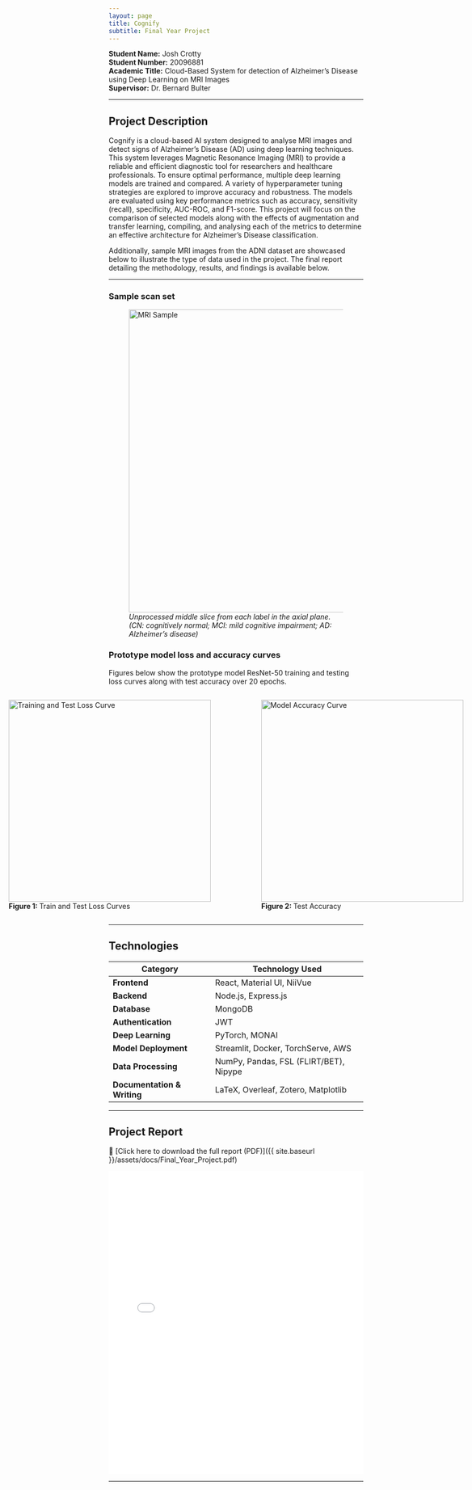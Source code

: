 ```yaml
---
layout: page
title: Cognify
subtitle: Final Year Project
---
```


**Student Name:** Josh Crotty<br>
**Student Number:** 20096881<br>
**Academic Title:** Cloud-Based System for detection of Alzheimer’s Disease using Deep Learning on MRI Images <br>
**Supervisor:** Dr. Bernard Bulter

---

## **Project Description**

Cognify is a cloud-based AI system designed to analyse MRI images and detect signs of Alzheimer’s Disease (AD) using deep learning techniques. This system leverages Magnetic Resonance Imaging (MRI) to provide a reliable and efficient diagnostic tool for researchers and healthcare professionals.
To ensure optimal performance, multiple deep learning models are trained and compared. A variety of hyperparameter tuning strategies are explored to improve accuracy and robustness. The models are evaluated using key performance metrics such as accuracy, sensitivity (recall), specificity, AUC-ROC, and F1-score. This project will focus on the comparison of selected models along with the effects of augmentation and transfer learning, compiling, and analysing each of the metrics to determine an effective architecture for Alzheimer’s Disease classification.

Additionally, sample MRI images from the ADNI dataset are showcased below to illustrate the type of data used in the project. The final report detailing the methodology, results, and findings is available below.

---

### **Sample scan set**

<figure>
  <img src="{{ site.baseurl }}/assets/img/ADNI_axial_plane_3_labels.png" alt="MRI Sample" width="600"/>
  <figcaption style="font-style: italic;">Unprocessed middle slice from each label in the axial plane. (CN: cognitively normal; MCI: mild cognitive impairment; AD: Alzheimer’s disease)</figcaption>
</figure>

### **Prototype model loss and accuracy curves**

Figures below show the prototype model ResNet-50 training and testing loss curves along with test accuracy over 20 epochs.

<div style="display: flex; justify-content: center; align-items: center; gap: 20px;">
  <figure>
    <img src="{{ site.baseurl }}/assets/img/model_prototype_train_and_test_loss.png" alt="Training and Test Loss Curve" width="400"/>
    <figcaption><b>Figure 1: </b>Train and Test Loss Curves</figcaption>
  </figure>

  <figure>
    <img src="{{ site.baseurl }}/assets/img/model_prototype_test_accuracy.png" alt="Model Accuracy Curve" width="400"/>
    <figcaption><b>Figure 2: </b>Test Accuracy</figcaption>
  </figure>
</div>

---

## **Technologies**

| Category                    | Technology Used                        |
| --------------------------- | -------------------------------------- |
| **Frontend**                | React, Material UI, NiiVue             |
| **Backend**                 | Node.js, Express.js                    |
| **Database**                | MongoDB                                |
| **Authentication**          | JWT                                    |
| **Deep Learning**           | PyTorch, MONAI                         |
| **Model Deployment**        | Streamlit, Docker, TorchServe, AWS     |
| **Data Processing**         | NumPy, Pandas, FSL (FLIRT/BET), Nipype |
| **Documentation & Writing** | LaTeX, Overleaf, Zotero, Matplotlib    |

---

## **Project Report**

🔗 [Click here to download the full report (PDF)]({{ site.baseurl }}/assets/docs/Final_Year_Project.pdf)

<embed src="{{ site.baseurl }}/assets/docs/Final_Year_Project.pdf" width="100%" height="600px" />

---

